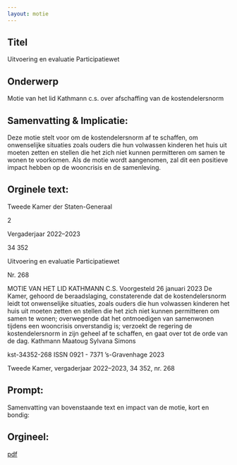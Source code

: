 ```yaml
---
layout: motie
---
```

## Titel
Uitvoering en evaluatie Participatiewet
## Onderwerp
Motie van het lid Kathmann c.s. over afschaffing van de kostendelersnorm
## Samenvatting & Implicatie:

Deze motie stelt voor om de kostendelersnorm af te schaffen, om onwenselijke situaties zoals ouders die hun volwassen kinderen het huis uit moeten zetten en stellen die het zich niet kunnen permitteren om samen te wonen te voorkomen. Als de motie wordt aangenomen, zal dit een positieve impact hebben op de wooncrisis en de samenleving.
## Orginele text:


Tweede Kamer der Staten-Generaal

2

Vergaderjaar 2022–2023

34 352

Uitvoering en evaluatie Participatiewet

Nr. 268

MOTIE VAN HET LID KATHMANN C.S.
Voorgesteld 26 januari 2023
De Kamer,
gehoord de beraadslaging,
constaterende dat de kostendelersnorm leidt tot onwenselijke situaties,
zoals ouders die hun volwassen kinderen het huis uit moeten zetten en
stellen die het zich niet kunnen permitteren om samen te wonen;
overwegende dat het ontmoedigen van samenwonen tijdens een
wooncrisis onverstandig is;
verzoekt de regering de kostendelersnorm in zijn geheel af te schaffen,
en gaat over tot de orde van de dag.
Kathmann
Maatoug
Sylvana Simons

kst-34352-268
ISSN 0921 - 7371
’s-Gravenhage 2023

Tweede Kamer, vergaderjaar 2022–2023, 34 352, nr. 268


## Prompt:
Samenvatting van bovenstaande text en impact van de motie, kort en bondig:

## Orgineel:
[pdf](https://gegevensmagazijn.tweedekamer.nl/OData/v4/2.0/Document(ce612f7b-2977-49cf-9f13-084fba3f8ac2)/resource)

